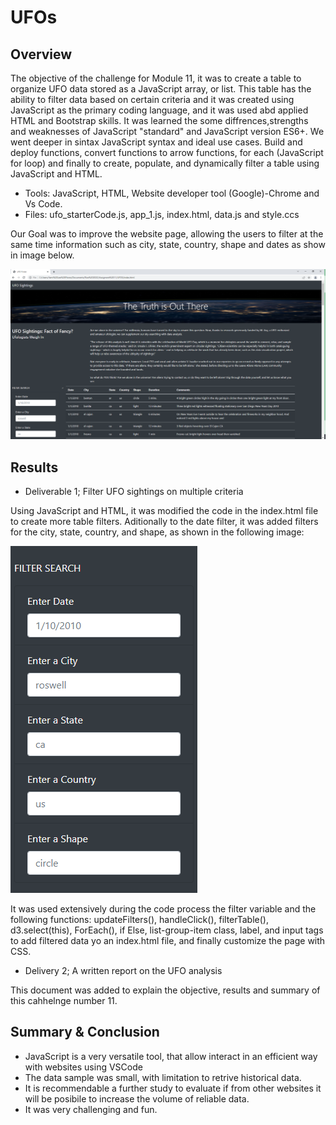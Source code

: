 # UFOs
## Overview 
The objective of the  challenge for Module 11, it was to  create a table to organize UFO data stored as a JavaScript array, or list. This table has the ability to filter data based on certain criteria and it was created using JavaScript as the primary coding language, and  it was used abd applied HTML and Bootstrap skills. It was learned the some diffrences,strengths and weaknesses of JavaScript "standard" and JavaScript version ES6+. We went deeper in  sintax JavaScript syntax and ideal use cases. Build and deploy  functions, convert  functions to arrow functions, for each (JavaScript for loop)  and finally to create, populate, and dynamically filter a table using JavaScript and HTML.
* Tools: JavaScript, HTML, Website developer tool (Google)-Chrome and Vs Code.
* Files: ufo_starterCode.js, app_1.js, index.html, data.js and style.ccs

Our Goal was to improve the website page, allowing the users to filter at the same time information such as city, state, country, shape and dates as show in image below.

![this is and image](https://github.com/JJF1962/UFOs/blob/main/images/The%20Truth%20is%20Out%20There%20WS.PNG)

## Results
* Deliverable 1; Filter UFO sightings on multiple criteria 

Using JavaScript and HTML, it was  modified the code in the index.html file to create more table filters. Aditionally  to the date filter, it was  added filters for the city, state, country, and shape, as shown in the following image:

![this is and image](https://github.com/JJF1962/UFOs/blob/main/images/Filter%20Search.PNG)

It was used extensively during the code process the filter variable and the following functions: updateFilters(), handleClick(), filterTable(), d3.select(this), ForEach(), if Else, list-group-item class, label, and input tags to add filtered data yo an index.html file, and finally customize the page with CSS.

* Delivery 2; A written report on the UFO analysis

This document was added to explain the objective, results and summary of this cahhelnge number 11.

## Summary & Conclusion
* JavaScript is a very versatile tool, that allow interact in an efficient way with websites using VSCode
* The data sample was small, with limitation to retrive historical data.
* It is recommendable a further study to evaluate if from other websites it will be posibile to increase the volume of reliable data.
* It was very challenging and fun.
